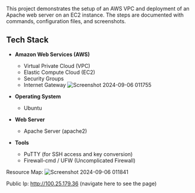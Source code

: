 This project demonstrates the setup of an AWS VPC and deployment of an Apache web server on an EC2 instance. The steps are documented with commands, configuration files, and screenshots.

## Tech Stack
- **Amazon Web Services (AWS)**
  - Virtual Private Cloud (VPC)
  - Elastic Compute Cloud (EC2)
  - Security Groups
  - Internet Gateway
    ![Screenshot 2024-09-06 011755](https://github.com/user-attachments/assets/b76fbf55-cf4f-4985-93cc-d0a8175cfcd5)

- **Operating System**
  - Ubuntu 
- **Web Server**
  - Apache Server (apache2)
- **Tools**
  - PuTTY (for SSH access and key conversion)
  - Firewall-cmd / UFW (Uncomplicated Firewall)


Resource Map:
![Screenshot 2024-09-06 011841](https://github.com/user-attachments/assets/e4623a55-c419-4478-9cdd-3de0c4e55ada)

Public Ip: http://100.25.179.36  (navigate here to see the page)
